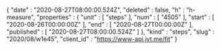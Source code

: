 {
  "date" : "2020-08-27T08:00:00.524Z",
  "deleted" : false,
  "h" : "h-measure",
  "properties" : {
    "unit" : [ "steps" ],
    "num" : [ "4505" ],
    "start" : [ "2020-08-26T00:00:00Z" ],
    "end" : [ "2020-08-27T00:00:00Z" ],
    "published" : [ "2020-08-27T08:00:00.524Z" ]
  },
  "kind" : "steps",
  "slug" : "2020/08/w1e45",
  "client_id" : "https://www-api.jvt.me/fit"
}
